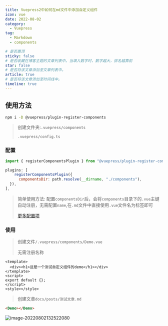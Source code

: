 ```yaml
---
title: Vuepress2中如何在md文件中添加自定义组件
icon: vue
date: 2022-08-02
category:
  - Vuepress
tag:
  - Markdown
  - components

# 是否置顶
sticky: false
# 是否收藏在博客主题的文章列表中。当填入数字时，数字越大，排名越靠前
star: false
# 是否将该文章添加至文章列表中。
article: true
# 是否将该文章添加至时间线中。
timeline: true
---
```

<!-- more -->

## 使用方法

```sh
npm i -D @vuepress/plugin-register-components
```

> 创建文件夹:`.vuepress/components`
>
> `.vuepress/config.ts`

### 配置

```js
import { registerComponentsPlugin } from "@vuepress/plugin-register-components";

plugins: [
    registerComponentsPlugin({
      componentsDir: path.resolve(__dirname, "./components"),
  }),
],
```

> 简单使用方法: 配置`componentsDir`后，会将`components`目录下的`.vue`主键自动注册，无需配置`name`,在`.md`文件中直接使用`.vue`文件名为标签即可
>
> [更多配置项](https://v2.vuepress.vuejs.org/zh/reference/plugin/register-components.html)

### 使用

> 创建文件`/.vuepress/components/Demo.vue`
>
> 无需注册名称

```vue
<template>
  <div><h1>这是一个测试自定义组件的demo</h1></div>
</template>
<script>
export default {};
</script>
<style></style>
```

> 创建文章`docs/posts/测试文章.md`

```html
<Demo></Demo>
```

![image-20220802132522080](https://public-1310720021.cos.ap-shanghai.myqcloud.com/headimg/typora-user-images/2022-08-02-13:25:22*image-20220802132522080*c.png)
